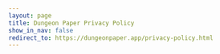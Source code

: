 ```yaml
---
layout: page
title: Dungeon Paper Privacy Policy
show_in_nav: false
redirect_to: https://dungeonpaper.app/privacy-policy.html
---
```

